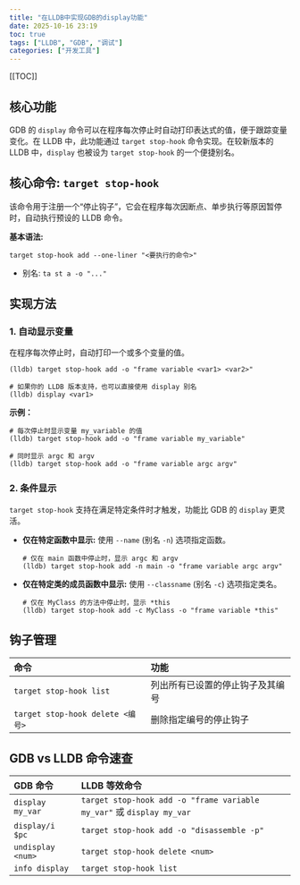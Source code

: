 ```yaml
---
title: "在LLDB中实现GDB的display功能"
date: 2025-10-16 23:19
toc: true
tags: ["LLDB", "GDB", "调试"]
categories: ["开发工具"]
---
```


[[TOC]]

## 核心功能

GDB 的 `display` 命令可以在程序每次停止时自动打印表达式的值，便于跟踪变量变化。在 LLDB 中，此功能通过 `target stop-hook` 命令实现。在较新版本的 LLDB 中，`display` 也被设为 `target stop-hook` 的一个便捷别名。

## 核心命令: `target stop-hook`

该命令用于注册一个“停止钩子”，它会在程序每次因断点、单步执行等原因暂停时，自动执行预设的 LLDB 命令。

**基本语法:**
```lldb
target stop-hook add --one-liner "<要执行的命令>"
```
*   别名: `ta st a -o "..."`

## 实现方法

### 1. 自动显示变量

在程序每次停止时，自动打印一个或多个变量的值。

```lldb
(lldb) target stop-hook add -o "frame variable <var1> <var2>"

# 如果你的 LLDB 版本支持，也可以直接使用 display 别名
(lldb) display <var1>
```

**示例：**
```lldb
# 每次停止时显示变量 my_variable 的值
(lldb) target stop-hook add -o "frame variable my_variable"

# 同时显示 argc 和 argv
(lldb) target stop-hook add -o "frame variable argc argv"
```

### 2. 条件显示

`target stop-hook` 支持在满足特定条件时才触发，功能比 GDB 的 `display` 更灵活。

*   **仅在特定函数中显示:**
    使用 `--name` (别名 `-n`) 选项指定函数。
    ```lldb
    # 仅在 main 函数中停止时，显示 argc 和 argv
    (lldb) target stop-hook add -n main -o "frame variable argc argv"
    ```

*   **仅在特定类的成员函数中显示:**
    使用 `--classname` (别名 `-c`) 选项指定类名。
    ```lldb
    # 仅在 MyClass 的方法中停止时，显示 *this
    (lldb) target stop-hook add -c MyClass -o "frame variable *this"
    ```

## 钩子管理

| 命令 | 功能 |
| :--- | :--- |
| `target stop-hook list` | 列出所有已设置的停止钩子及其编号 |
| `target stop-hook delete <编号>` | 删除指定编号的停止钩子 |

## GDB vs LLDB 命令速查

| GDB 命令 | LLDB 等效命令 |
| :--- | :--- |
| `display my_var` | `target stop-hook add -o "frame variable my_var"` 或 `display my_var` |
| `display/i $pc` | `target stop-hook add -o "disassemble -p"` |
| `undisplay <num>` | `target stop-hook delete <num>` |
| `info display` | `target stop-hook list` |
